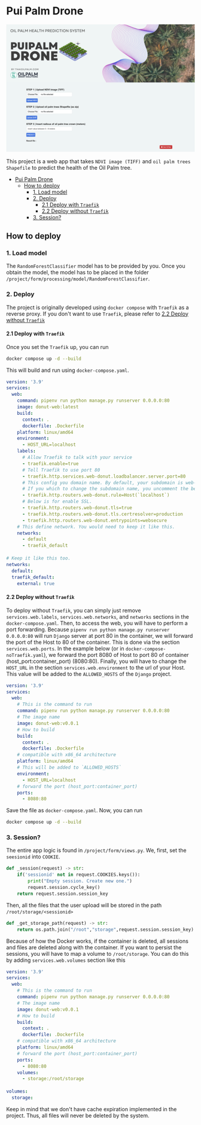 # Pui Palm Drone

![image](.image/screenshot.png)

This project is a web app that takes `NDVI image (TIFF)` and `oil palm trees Shapefile` to predict the health of the Oil Palm tree.

- [Pui Palm Drone](#pui-palm-drone)
  - [How to deploy](#how-to-deploy)
    - [1. Load model](#1-load-model)
    - [2. Deploy](#2-deploy)
      - [2.1 Deploy with `Traefik`](#21-deploy-with-traefik)
      - [2.2 Deploy without `Traefik`](#22-deploy-without-traefik)
    - [3. Session?](#3-session)


## How to deploy

### 1. Load model

The `RandomForestClassifier` model has to be provided by you.
Once you obtain the model, the model has to be placed in the folder `/project/form/processing/model/RandomForestClassifier`.

### 2. Deploy

The project is originally developed using `docker compose` with `Traefik` as a reverse proxy.
If you don't want to use `Traefik`, please refer to [2.2 Deploy without `Traefik`](#deploy-without-traefik)

#### 2.1 Deploy with `Traefik`

Once you set the `Traefik` up, you can run

```sh
docker compose up -d --build
```

This will build and run using `docker-compose.yaml`.

```yaml
version: '3.9'
services:
  web:
    command: pipenv run python manage.py runserver 0.0.0.0:80
    image: donut-web:latest
    build:
      context: .
      dockerfile: .Dockerfile
    platform: linux/amd64
    environment:
      - HOST_URL=localhost
    labels:
      # Allow Traefik to talk with your service
      - traefik.enable=true
      # Tell Traefik to use port 80
      - traefik.http.services.web-donut.loadbalancer.server.port=80
      # This config you domain name. By default, your subdomain is web-donut
      # If you which to change the subdomain name, you uncomment the below configuration
      - traefik.http.routers.web-donut.rule=Host(`localhost`)
      # Below is for enable SSL.
      - traefik.http.routers.web-donut.tls=true
      - traefik.http.routers.web-donut.tls.certresolver=production
      - traefik.http.routers.web-donut.entrypoints=websecure
    # This define network. You would need to keep it like this.
    networks:
      - default
      - traefik_default

# Keep it like this too.
networks:
  default:
  traefik_default:
    external: true
```

#### 2.2 Deploy without `Traefik`

To deploy without `Traefik`, you can simply just remove `services.web.labels`, `services.web.networks`, and `networks` sections in the `docker-compose.yaml`.
Then, to access the web, you will have to perform a port forwarding.
Because `pipenv run python manage.py runserver 0.0.0.0:80` will run `Django` server at port 80 in the container, we will forward the port of the Host to 80 of the container.
This is done via the section `services.web.ports`.
In the example below (or in `docker-compose-noTraefik.yaml`), we forward the port 8080 of Host to port 80 of container (host_port:container_port) (8080:80).
Finally, you will have to change the `HOST_URL` in the section `services.web.environment` to the url of your Host.
This value will be added to the `ALLOWED_HOSTS` of the `Django` project.

```yaml
version: '3.9'
services:
  web:
    # This is the command to run
    command: pipenv run python manage.py runserver 0.0.0.0:80
    # The image name
    image: donut-web:v0.0.1
    # How to build
    build:
      context: .
      dockerfile: .Dockerfile
    # compatible with x86_64 architecture
    platform: linux/amd64
    # This will be added to `ALLOWED_HOSTS`
    environment:
      - HOST_URL=localhost
    # forward the port (host_port:container_port)
    ports:
      - 8080:80
```

Save the file as `docker-compose.yaml`.
Now, you can run 

```sh
docker compose up -d --build
```

### 3. Session?

The entire app logic is found in `/project/form/views.py`.
We, first, set the `seesionid` into `COOKIE`.

```python
def _session(request) -> str:
    if('sessionid' not in request.COOKIES.keys()):
        print("Empty session. Create new one.")
        request.session.cycle_key()
    return request.session.session_key
```

Then, all the files that the user upload will be stored in the path `/root/storage/<sessionid>`

```python
def _get_storage_path(request) -> str:
    return os.path.join("/root","storage",request.session.session_key)
```

Because of how the Docker works, if the container is deleted, all sessions and files are deleted along with the container.
If you want to persist the sessions, you will have to map a volume to `/root/storage`.
You can do this by adding `services.web.volumes` section like this

```yaml
version: '3.9'
services:
  web:
    # This is the command to run
    command: pipenv run python manage.py runserver 0.0.0.0:80
    # The image name
    image: donut-web:v0.0.1
    # How to build
    build:
      context: .
      dockerfile: .Dockerfile
    # compatible with x86_64 architecture
    platform: linux/amd64
    # forward the port (host_port:container_port)
    ports:
      - 8080:80
    volumes:
      - storage:/root/storage

volumes:
  storage:
```

Keep in mind that we don't have cache expiration implemented in the project.
Thus, all files will never be deleted by the system.
